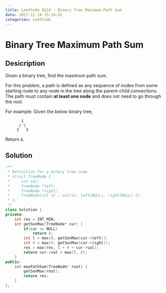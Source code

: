 ```yaml
---
title: LeetCode 0124 - Binary Tree Maximum Path Sum
date: 2017-12-18 15:14:41
categories: LeetCode
---
```

# Binary Tree Maximum Path Sum #

<!--more-->

## Desicription ##

Given a binary tree, find the maximum path sum.

For this problem, a path is defined as any sequence of nodes from some starting node to any node in the tree along the parent-child connections. The path must contain **at least one node** and does not need to go through the root.

For example:
Given the below binary tree,

```
       1
      / \
     2   3
```

Return `6`.

## Solution ##

```cpp
/**
 * Definition for a binary tree node.
 * struct TreeNode {
 *     int val;
 *     TreeNode *left;
 *     TreeNode *right;
 *     TreeNode(int x) : val(x), left(NULL), right(NULL) {}
 * };
 */
class Solution {
private:
    int res = INT_MIN;
    int getSonMax(TreeNode* cur) {
        if(cur == NULL)
            return 0;
        int l = max(0, getSonMax(cur->left));
        int r = max(0, getSonMax(cur->right));
        res = max(res, l + r + cur->val);
        return cur->val + max(l, r);
    }
public:
    int maxPathSum(TreeNode* root) {
        getSonMax(root);
        return res;
    }
};
```